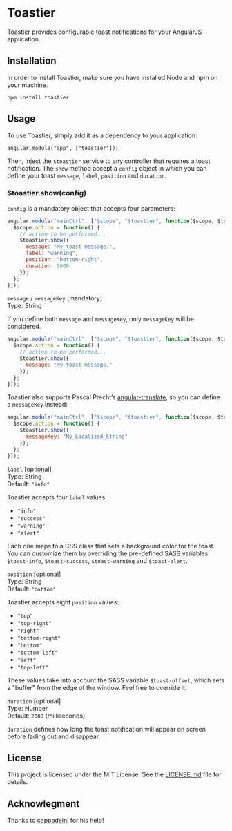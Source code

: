 # Toastier

Toastier provides configurable toast notifications for your AngularJS application.

## Installation

In order to install Toastier, make sure you have installed Node and npm on your machine.

```
npm install toastier
```

## Usage

To use Toastier, simply add it as a dependency to your application:

```
angular.module("app", ["toastier"]);
```

Then, inject the `$toastier` service to any controller that requires a toast notification. The `show` method accept a `config` object in which you can define your toast `message`, `label`, `position` and `duration`.

### $toastier.show(config)

`config` is a mandatory object that accepts four parameters:

```javascript
angular.module("mainCtrl", ["$scope", "$toastier", function($scope, $toastier) {
  $scope.action = function() {
    // action to be performed...
    $toastier.show({
      message: "My toast message.",
      label: "warning",
      position: "bottom-right",
      duration: 3000
    });
  };
}]);
```

`message` / `messageKey` [mandatory]  
Type: String

If you define both `message` and `messageKey`, only `messageKey` will be considered.

```javascript
angular.module("mainCtrl", ["$scope", "$toastier", function($scope, $toastier) {
  $scope.action = function() {
    // action to be performed...
    $toastier.show({
      message: "My toast message."
    });
  };
}]);
```

Toastier also supports Pascal Precht&#8217;s <a href="https://angular-translate.github.io/" target="_blank">angular-translate</a>, so you can define a `messageKey` instead:

```javascript
angular.module("mainCtrl", ["$scope", "$toastier", function($scope, $toastier) {
  $scope.action = function() {
    $toastier.show({
      messageKey: "My_Localized_String"
    });
  };
}]);
```

`label` [optional]  
Type: String  
Default: `"info"`

Toastier accepts four `label` values:
- `"info"`
- `"success"`
- `"warning"`
- `"alert"`

Each one maps to a CSS class that sets a background color for the toast. You can customize them by overriding the pre-defined SASS variables: `$toast-info`, `$toast-success`, `$toast-warning` and `$toast-alert`.

`position` [optional]  
Type: String  
Default: `"bottom"`

Toastier accepts eight `position` values:
- `"top"`
- `"top-right"`
- `"right"`
- `"bottom-right"`
- `"bottom"`
- `"bottom-left"`
- `"left"`
- `"top-left"`

These values take into account the SASS variable `$toast-offset`, which sets a "buffer" from the edge of the window. Feel free to override it.

`duration` [optional]  
Type: Number  
Default: `2000` (milliseconds)

`duration` defines how long the toast notification will appear on screen before fading out and disappear.

## License

This project is licensed under the MIT License. See the [LICENSE.md](LICENSE.md) file for details.

## Acknowlegment

Thanks to [cappadeini](https://github.com/cappadeini) for his help!
